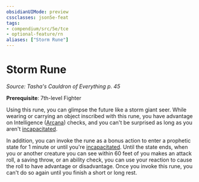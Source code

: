 ```yaml
---
obsidianUIMode: preview
cssclasses: json5e-feat
tags:
- compendium/src/5e/tce
- optional-feature/rn
aliases: ["Storm Rune"]
---
```

# Storm Rune
*Source: Tasha's Cauldron of Everything p. 45*  

**Prerequisite**: 7th-level Fighter

Using this rune, you can glimpse the future like a storm giant seer. While wearing or carrying an object inscribed with this rune, you have advantage on Intelligence ([Arcana](rules/skills.md#Arcana)) checks, and you can't be surprised as long as you aren't [incapacitated](rules/conditions.md#incapacitated).

In addition, you can invoke the rune as a bonus action to enter a prophetic state for 1 minute or until you're [incapacitated](rules/conditions.md#incapacitated). Until the state ends, when you or another creature you can see within 60 feet of you makes an attack roll, a saving throw, or an ability check, you can use your reaction to cause the roll to have advantage or disadvantage. Once you invoke this rune, you can't do so again until you finish a short or long rest.